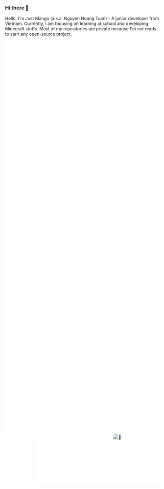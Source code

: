 ### Hi there 👋

Hello, I'm Just Mango (a.k.a. Nguyen Hoang Tuan) - A junior developer from Vietnam. Currently, I am focusing on learning at school and developing Minecraft stuffs. Most of my repositories are private because I'm not ready to start any open-source project.  

<img align="left" width="400" alt="🦑" src="metrics.svg">
<img align="right" width="150" alt="🦑" src="https://count.getloli.com/get/@:lowlighter?theme=rule34">
<img align="right" width="400" alt="🦑" src="metrics.personal.anilist.svg">